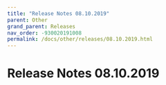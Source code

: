 ```yaml
---
title: "Release Notes 08.10.2019"
parent: Other
grand_parent: Releases
nav_order: -930020191008
permalink: /docs/other/releases/08.10.2019.html
---
```


# Release Notes 08.10.2019
